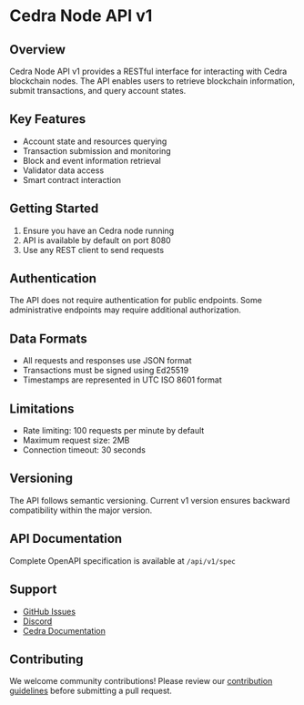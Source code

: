 # Cedra Node API v1

## Overview
Cedra Node API v1 provides a RESTful interface for interacting with Cedra blockchain nodes. The API enables users to retrieve blockchain information, submit transactions, and query account states.

## Key Features
- Account state and resources querying
- Transaction submission and monitoring
- Block and event information retrieval
- Validator data access
- Smart contract interaction

## Getting Started
1. Ensure you have an Cedra node running
2. API is available by default on port 8080
3. Use any REST client to send requests

## Authentication
The API does not require authentication for public endpoints. Some administrative endpoints may require additional authorization.

## Data Formats
- All requests and responses use JSON format
- Transactions must be signed using Ed25519
- Timestamps are represented in UTC ISO 8601 format

## Limitations
- Rate limiting: 100 requests per minute by default
- Maximum request size: 2MB
- Connection timeout: 30 seconds

## Versioning
The API follows semantic versioning. Current v1 version ensures backward compatibility within the major version.

## API Documentation
Complete OpenAPI specification is available at `/api/v1/spec`

## Support
- [GitHub Issues](https://github.com/cedra-labs/cedra-network/issues)
- [Discord](https://discord.gg/cedranetwork)
- [Cedra Documentation](https://cedra.dev)

## Contributing
We welcome community contributions! Please review our [contribution guidelines](../CONTRIBUTING.md) before submitting a pull request.
